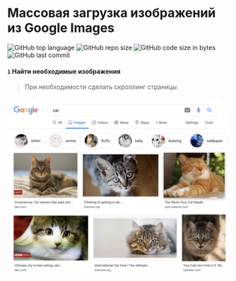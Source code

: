 # Массовая загрузка изображений из Google Images

![GitHub top language](https://img.shields.io/github/languages/top/DmitryRyumin/download_google_images)
![GitHub repo size](https://img.shields.io/github/repo-size/DmitryRyumin/download_google_images)
![GitHub code size in bytes](https://img.shields.io/github/languages/code-size/DmitryRyumin/download_google_images)
![GitHub last commit](https://img.shields.io/github/last-commit/DmitryRyumin/download_google_images)

#### `1` Найти необходимые изображения

> При необходимости сделать скроллинг страницы

<h4 align="center"><img src="./img/1.png" alt="1" style="width:500px" /></h4>